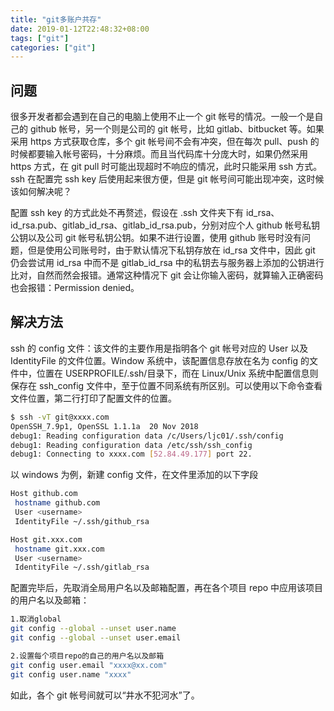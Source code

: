 ```yaml
---
title: "git多账户共存"
date: 2019-01-12T22:48:32+08:00
tags: ["git"]
categories: ["git"]
---
```


## 问题

很多开发者都会遇到在自己的电脑上使用不止一个 git 帐号的情况。一般一个是自己的 github 帐号，另一个则是公司的 git 帐号，比如 gitlab、bitbucket 等。如果采用 https 方式获取仓库，多个 git 帐号间不会有冲突，但在每次 pull、push 的时候都要输入帐号密码，十分麻烦。而且当代码库十分庞大时，如果仍然采用 https 方式，在 git pull 时可能出现超时不响应的情况，此时只能采用 ssh 方式。ssh 在配置完 ssh key 后使用起来很方便，但是 git 帐号间可能出现冲突，这时候该如何解决呢？

<!-- more -->

配置 ssh key 的方式此处不再赘述，假设在 .ssh 文件夹下有 id_rsa、id_rsa.pub、gitlab_id_rsa、gitlab_id_rsa.pub，分别对应个人 github 帐号私钥公钥以及公司 git 帐号私钥公钥。如果不进行设置，使用 github 账号时没有问题，但是使用公司账号时，由于默认情况下私钥存放在 id_rsa 文件中，因此 git 仍会尝试用 id_rsa 中而不是 gitlab_id_rsa 中的私钥去与服务器上添加的公钥进行比对，自然而然会报错。通常这种情况下 git 会让你输入密码，就算输入正确密码也会报错：Permission denied。

## 解决方法

ssh 的 config 文件：该文件的主要作用是指明各个 git 帐号对应的 User 以及 IdentityFile 的文件位置。Window 系统中，该配置信息存放在名为 config 的文件中，位置在 USERPROFILE/.ssh/目录下，而在 Linux/Unix 系统中配置信息则保存在 ssh_config 文件中，至于位置不同系统有所区别。可以使用以下命令查看文件位置，第二行打印了配置文件的位置。

```bash
$ ssh -vT git@xxxx.com
OpenSSH_7.9p1, OpenSSL 1.1.1a  20 Nov 2018
debug1: Reading configuration data /c/Users/ljc01/.ssh/config
debug1: Reading configuration data /etc/ssh/ssh_config
debug1: Connecting to xxxx.com [52.84.49.177] port 22.
```

以 windows 为例，新建 config 文件，在文件里添加的以下字段

```bash
Host github.com
 hostname github.com
 User <username>
 IdentityFile ~/.ssh/github_rsa

Host git.xxx.com
 hostname git.xxx.com
 User <username>
 IdentityFile ~/.ssh/gitlab_rsa
```

配置完毕后，先取消全局用户名以及邮箱配置，再在各个项目 repo 中应用该项目的用户名以及邮箱：

```bash
1.取消global
git config --global --unset user.name
git config --global --unset user.email

2.设置每个项目repo的自己的用户名以及邮箱
git config user.email "xxxx@xx.com"
git config user.name "xxxx"
```

如此，各个 git 帐号间就可以“井水不犯河水”了。
